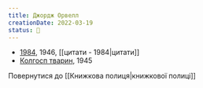 ```yaml
---
title: Джордж Орвелл
creationDate: 2022-03-19
status: 🌱
---
```

- [1984](https://uk.wikipedia.org/wiki/1984_(%D1%80%D0%BE%D0%BC%D0%B0%D0%BD)), 1946, [[цитати - 1984|цитати]]
- [Колгосп тварин](https://uk.wikipedia.org/wiki/%D0%9A%D0%BE%D0%BB%D0%B3%D0%BE%D1%81%D0%BF_%D1%82%D0%B2%D0%B0%D1%80%D0%B8%D0%BD), 1945

Повернутися до [[Книжкова полиця|книжкової полиці]]
